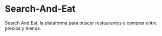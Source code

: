 # Search-And-Eat
Search And Eat, la plataforma para buscar restaurantes y comprar entre precios y menús.
